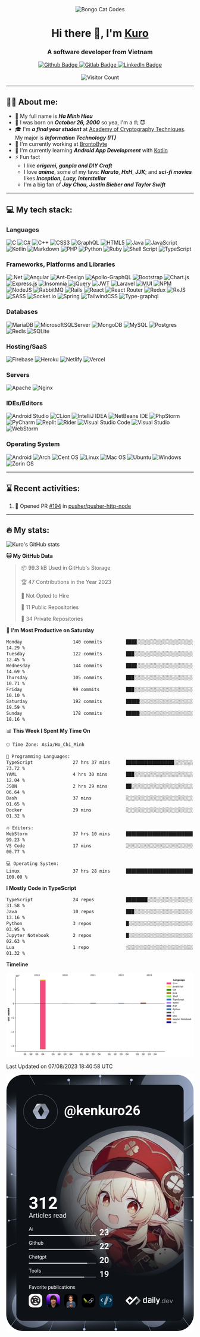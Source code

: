 <div id="header" align="center">
<img src="https://c.tenor.com/DBqjevyA2o4AAAAd/bongo-cat-codes.gif" alt="Bongo Cat Codes"/>
</div>
<h1 align="center">Hi there 👋, I'm <a href="https://www.facebook.com/hieuhm.kuro/" target="_blank">Kuro</a></h1>
<h3 align="center">A software developer from Vietnam</h3>
<div id="badges" align="center">
<a href="https://github.com/ken-kuro">
<img src="https://img.shields.io/badge/github-black?style=for-the-badge&logo=github&logoColor=white" alt="Github Badge"/>
</a>
<a href="https://gitlab.com/ken-kuro">
<img src="https://img.shields.io/badge/gitlab-orange?style=for-the-badge&logo=gitlab&logoColor=white" alt="Gitlab Badge"/>
</a>
<a href="www.linkedin.com/in/hieuhm-kuro">
<img src="https://img.shields.io/badge/linkedin-blue?style=for-the-badge&logo=linkedin&logoColor=white" alt="LinkedIn Badge"/>
</a>
</div>
<br>
<div align="center">
<img src="https://profile-counter.glitch.me/ken-kuro/count.svg" alt="Visitor Count"></img>
</div>

---
## :man_technologist: About me:

- :adult: My full name is ***Ha Minh Hieu***
- :birthday: I was born on ***October 26, 2000*** so yea, I'm a :scorpius: :smiling_imp:
- :mortar_board: I'm ***a final year student*** at [Academy of Cryptography Techniques](http://actvn.edu.vn/). My major
  is ***Information Technology (IT)***
- :briefcase: I'm currently working at [BrontoByte](https://brontobyte.vn/)
- :seedling: I'm currently learning ***Android App Development*** with [Kotlin](https://kotlinlang.org/)
- :zap: Fun fact
    - I like ***origami, gunpla and DIY Craft***
    - I love ***anime***, some of my favs: ***Naruto***, ***HxH***, ***JJK***; and ***sci-fi movies*** likes ***Inception, Lucy, Interstellar***
    - I'm a big fan of ***Jay Chou, Justin Bieber and Taylor Swift***

---
## :computer: My tech stack:

### Languages

![C](https://img.shields.io/badge/c-%2300599C.svg?style=for-the-badge&logo=c&logoColor=white)
![C#](https://img.shields.io/badge/c%23-%23239120.svg?style=for-the-badge&logo=c-sharp&logoColor=white)
![C++](https://img.shields.io/badge/c++-%2300599C.svg?style=for-the-badge&logo=c%2B%2B&logoColor=white)
![CSS3](https://img.shields.io/badge/css3-%231572B6.svg?style=for-the-badge&logo=css3&logoColor=white)
![GraphQL](https://img.shields.io/badge/-GraphQL-E10098?style=for-the-badge&logo=graphql&logoColor=white)
![HTML5](https://img.shields.io/badge/html5-%23E34F26.svg?style=for-the-badge&logo=html5&logoColor=white)
![Java](https://img.shields.io/badge/java-%23ED8B00.svg?style=for-the-badge&logo=java&logoColor=white)
![JavaScript](https://img.shields.io/badge/javascript-%23323330.svg?style=for-the-badge&logo=javascript&logoColor=%23F7DF1E)
![Kotlin](https://img.shields.io/badge/kotlin-%230095D5.svg?style=for-the-badge&logo=kotlin&logoColor=white)
![Markdown](https://img.shields.io/badge/markdown-%23000000.svg?style=for-the-badge&logo=markdown&logoColor=white)
![PHP](https://img.shields.io/badge/php-%23777BB4.svg?style=for-the-badge&logo=php&logoColor=white)
![Python](https://img.shields.io/badge/python-3670A0?style=for-the-badge&logo=python&logoColor=ffdd54)
![Ruby](https://img.shields.io/badge/ruby-%23CC342D.svg?style=for-the-badge&logo=ruby&logoColor=white)
![Shell Script](https://img.shields.io/badge/shell_script-%23121011.svg?style=for-the-badge&logo=gnu-bash&logoColor=white)
![TypeScript](https://img.shields.io/badge/typescript-%23007ACC.svg?style=for-the-badge&logo=typescript&logoColor=white)

### Frameworks, Platforms and Libraries

![.Net](https://img.shields.io/badge/.NET-5C2D91?style=for-the-badge&logo=.net&logoColor=white)
![Angular](https://img.shields.io/badge/angular-%23DD0031.svg?style=for-the-badge&logo=angular&logoColor=white)
![Ant-Design](https://img.shields.io/badge/-AntDesign-%230170FE?style=for-the-badge&logo=ant-design&logoColor=white)
![Apollo-GraphQL](https://img.shields.io/badge/-ApolloGraphQL-311C87?style=for-the-badge&logo=apollo-graphql)
![Bootstrap](https://img.shields.io/badge/bootstrap-%23563D7C.svg?style=for-the-badge&logo=bootstrap&logoColor=white)
![Chart.js](https://img.shields.io/badge/chart.js-F5788D.svg?style=for-the-badge&logo=chart.js&logoColor=white)
![Express.js](https://img.shields.io/badge/express.js-%23404d59.svg?style=for-the-badge&logo=express&logoColor=%2361DAFB)
![Insomnia](https://img.shields.io/badge/Insomnia-black?style=for-the-badge&logo=insomnia&logoColor=5849BE)
![jQuery](https://img.shields.io/badge/jquery-%230769AD.svg?style=for-the-badge&logo=jquery&logoColor=white)
![JWT](https://img.shields.io/badge/JWT-black?style=for-the-badge&logo=JSON%20web%20tokens)
![Laravel](https://img.shields.io/badge/laravel-%23FF2D20.svg?style=for-the-badge&logo=laravel&logoColor=white)
![MUI](https://img.shields.io/badge/MUI-%230081CB.svg?style=for-the-badge&logo=mui&logoColor=white)
![NPM](https://img.shields.io/badge/NPM-%23000000.svg?style=for-the-badge&logo=npm&logoColor=white)
![NodeJS](https://img.shields.io/badge/node.js-6DA55F?style=for-the-badge&logo=node.js&logoColor=white)
![RabbitMQ](https://img.shields.io/badge/Rabbitmq-FF6600?style=for-the-badge&logo=rabbitmq&logoColor=white)
![Rails](https://img.shields.io/badge/rails-%23CC0000.svg?style=for-the-badge&logo=ruby-on-rails&logoColor=white)
![React](https://img.shields.io/badge/react-%2320232a.svg?style=for-the-badge&logo=react&logoColor=%2361DAFB)
![React Router](https://img.shields.io/badge/React_Router-CA4245?style=for-the-badge&logo=react-router&logoColor=white)
![Redux](https://img.shields.io/badge/redux-%23593d88.svg?style=for-the-badge&logo=redux&logoColor=white)
![RxJS](https://img.shields.io/badge/rxjs-%23B7178C.svg?style=for-the-badge&logo=reactivex&logoColor=white)
![SASS](https://img.shields.io/badge/SASS-hotpink.svg?style=for-the-badge&logo=SASS&logoColor=white)
![Socket.io](https://img.shields.io/badge/Socket.io-black?style=for-the-badge&logo=socket.io&badgeColor=010101)
![Spring](https://img.shields.io/badge/spring-%236DB33F.svg?style=for-the-badge&logo=spring&logoColor=white)
![TailwindCSS](https://img.shields.io/badge/tailwindcss-%2338B2AC.svg?style=for-the-badge&logo=tailwind-css&logoColor=white)
![Type-graphql](https://img.shields.io/badge/-TypeGraphQL-%23C04392?style=for-the-badge)

### Databases

![MariaDB](https://img.shields.io/badge/MariaDB-003545?style=for-the-badge&logo=mariadb&logoColor=white)
![MicrosoftSQLServer](https://img.shields.io/badge/Microsoft%20SQL%20Sever-CC2927?style=for-the-badge&logo=microsoft%20sql%20server&logoColor=white)
![MongoDB](https://img.shields.io/badge/MongoDB-%234ea94b.svg?style=for-the-badge&logo=mongodb&logoColor=white)
![MySQL](https://img.shields.io/badge/mysql-%2300f.svg?style=for-the-badge&logo=mysql&logoColor=white)
![Postgres](https://img.shields.io/badge/postgres-%23316192.svg?style=for-the-badge&logo=postgresql&logoColor=white)
![Redis](https://img.shields.io/badge/redis-%23DD0031.svg?style=for-the-badge&logo=redis&logoColor=white)
![SQLite](https://img.shields.io/badge/sqlite-%2307405e.svg?style=for-the-badge&logo=sqlite&logoColor=white)

### Hosting/SaaS

![Firebase](https://img.shields.io/badge/firebase-%23039BE5.svg?style=for-the-badge&logo=firebase)
![Heroku](https://img.shields.io/badge/heroku-%23430098.svg?style=for-the-badge&logo=heroku&logoColor=white)
![Netlify](https://img.shields.io/badge/netlify-%23000000.svg?style=for-the-badge&logo=netlify&logoColor=#00C7B7)
![Vercel](https://img.shields.io/badge/vercel-%23000000.svg?style=for-the-badge&logo=vercel&logoColor=white)

### Servers

![Apache](https://img.shields.io/badge/apache-%23D42029.svg?style=for-the-badge&logo=apache&logoColor=white)
![Nginx](https://img.shields.io/badge/nginx-%23009639.svg?style=for-the-badge&logo=nginx&logoColor=white)

### IDEs/Editors

![Android Studio](https://img.shields.io/badge/Android%20Studio-3DDC84.svg?style=for-the-badge&logo=android-studio&logoColor=white)
![CLion](https://img.shields.io/badge/CLion-black?style=for-the-badge&logo=clion&logoColor=white)
![IntelliJ IDEA](https://img.shields.io/badge/IntelliJIDEA-000000.svg?style=for-the-badge&logo=intellij-idea&logoColor=white)
![NetBeans IDE](https://img.shields.io/badge/NetBeansIDE-1B6AC6.svg?style=for-the-badge&logo=apache-netbeans-ide&logoColor=white)
![PhpStorm](https://img.shields.io/badge/phpstorm-143?style=for-the-badge&logo=phpstorm&logoColor=black&color=black&labelColor=darkorchid)
![PyCharm](https://img.shields.io/badge/pycharm-143?style=for-the-badge&logo=pycharm&logoColor=black&color=black&labelColor=green)
![Replit](https://img.shields.io/badge/Replit-DD1200?style=for-the-badge&logo=Replit&logoColor=white)
![Rider](https://img.shields.io/badge/Rider-000000.svg?style=for-the-badge&logo=Rider&logoColor=white&color=black&labelColor=crimson)
![Visual Studio Code](https://img.shields.io/badge/Visual%20Studio%20Code-0078d7.svg?style=for-the-badge&logo=visual-studio-code&logoColor=white)
![Visual Studio](https://img.shields.io/badge/Visual%20Studio-5C2D91.svg?style=for-the-badge&logo=visual-studio&logoColor=white)
![WebStorm](https://img.shields.io/badge/webstorm-143?style=for-the-badge&logo=webstorm&logoColor=white&color=black)

### Operating System

![Android](https://img.shields.io/badge/Android-3DDC84?style=for-the-badge&logo=android&logoColor=white)
![Arch](https://img.shields.io/badge/Arch%20Linux-1793D1?logo=arch-linux&logoColor=fff&style=for-the-badge)
![Cent OS](https://img.shields.io/badge/cent%20os-002260?style=for-the-badge&logo=centos&logoColor=F0F0F0)
![Linux](https://img.shields.io/badge/Linux-FCC624?style=for-the-badge&logo=linux&logoColor=black)
![Mac OS](https://img.shields.io/badge/mac%20os-000000?style=for-the-badge&logo=macos&logoColor=F0F0F0)
![Ubuntu](https://img.shields.io/badge/Ubuntu-E95420?style=for-the-badge&logo=ubuntu&logoColor=white)
![Windows](https://img.shields.io/badge/Windows-0078D6?style=for-the-badge&logo=windows&logoColor=white)
![Zorin OS](https://img.shields.io/badge/-Zorin%20OS-%2310AAEB?style=for-the-badge&logo=zorin&logoColor=white)

---
## :hourglass: Recent activities:
<!--START_SECTION:activity-->
1. 💪 Opened PR [#194](https://github.com/pusher/pusher-http-node/pull/194) in [pusher/pusher-http-node](https://github.com/pusher/pusher-http-node)
<!--END_SECTION:activity-->

---
## :fire: My stats:
![Kuro's GitHub stats](https://github-readme-stats.vercel.app/api?username=ken-kuro&count_private=true&show_icons=true&bg_color=161320&text_color=D9E0EE&icon_color=DDB6F2&title_color=96CDFB)

<!--START_SECTION:waka-->
**🐱 My GitHub Data** 

> 📦 99.3 kB Used in GitHub's Storage 
 > 
> 🏆 47 Contributions in the Year 2023
 > 
> 🚫 Not Opted to Hire
 > 
> 📜 11 Public Repositories 
 > 
> 🔑 34 Private Repositories 
 > 
📅 **I'm Most Productive on Saturday** 

```text
Monday                   140 commits         ████░░░░░░░░░░░░░░░░░░░░░   14.29 % 
Tuesday                  122 commits         ███░░░░░░░░░░░░░░░░░░░░░░   12.45 % 
Wednesday                144 commits         ████░░░░░░░░░░░░░░░░░░░░░   14.69 % 
Thursday                 105 commits         ███░░░░░░░░░░░░░░░░░░░░░░   10.71 % 
Friday                   99 commits          ███░░░░░░░░░░░░░░░░░░░░░░   10.10 % 
Saturday                 192 commits         █████░░░░░░░░░░░░░░░░░░░░   19.59 % 
Sunday                   178 commits         █████░░░░░░░░░░░░░░░░░░░░   18.16 % 
```


📊 **This Week I Spent My Time On** 

```text
🕑︎ Time Zone: Asia/Ho_Chi_Minh

💬 Programming Languages: 
TypeScript               27 hrs 37 mins      ██████████████████░░░░░░░   73.72 % 
YAML                     4 hrs 30 mins       ███░░░░░░░░░░░░░░░░░░░░░░   12.04 % 
JSON                     2 hrs 29 mins       ██░░░░░░░░░░░░░░░░░░░░░░░   06.64 % 
Bash                     37 mins             ░░░░░░░░░░░░░░░░░░░░░░░░░   01.65 % 
Docker                   29 mins             ░░░░░░░░░░░░░░░░░░░░░░░░░   01.32 % 

🔥 Editors: 
WebStorm                 37 hrs 10 mins      █████████████████████████   99.23 % 
VS Code                  17 mins             ░░░░░░░░░░░░░░░░░░░░░░░░░   00.77 % 

💻 Operating System: 
Linux                    37 hrs 28 mins      █████████████████████████   100.00 % 
```

**I Mostly Code in TypeScript** 

```text
TypeScript               24 repos            ████████░░░░░░░░░░░░░░░░░   31.58 % 
Java                     10 repos            ███░░░░░░░░░░░░░░░░░░░░░░   13.16 % 
Python                   3 repos             █░░░░░░░░░░░░░░░░░░░░░░░░   03.95 % 
Jupyter Notebook         2 repos             █░░░░░░░░░░░░░░░░░░░░░░░░   02.63 % 
Lua                      1 repo              ░░░░░░░░░░░░░░░░░░░░░░░░░   01.32 % 
```



**Timeline**

![Lines of Code chart](https://raw.githubusercontent.com/ken-kuro/ken-kuro/main/assets/bar_graph.png)


 Last Updated on 07/08/2023 18:40:58 UTC
<!--END_SECTION:waka-->

![Kuro's DevCard](https://github.com/ken-kuro/ken-kuro/blob/main/devcard.svg)

<!--
**ken-kuro/ken-kuro** is a ✨ _special_ ✨ repository because its `README.md` (this file) appears on your GitHub profile.

Here are some ideas to get you started:

- 🔭 I’m currently working on ...
- 🌱 I’m currently learning ...
- 👯 I’m looking to collaborate on ...
- 🤔 I’m looking for help with ...
- 💬 Ask me about ...
- 📫 How to reach me: ...
- 😄 Pronouns: ...
- ⚡ Fun fact: ...
-->
